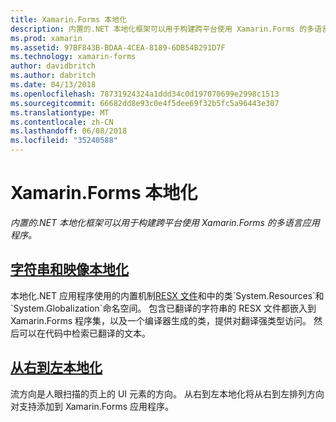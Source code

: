 ```yaml
---
title: Xamarin.Forms 本地化
description: 内置的.NET 本地化框架可以用于构建跨平台使用 Xamarin.Forms 的多语言应用程序。 可以本地化文本和图像，并且应用程序可支持从右到左排列方向。
ms.prod: xamarin
ms.assetid: 97BF843B-BDAA-4CEA-8189-6DB54B291D7F
ms.technology: xamarin-forms
author: davidbritch
ms.author: dabritch
ms.date: 04/13/2018
ms.openlocfilehash: 78731924324a1ddd34c0d197070699e2998c1513
ms.sourcegitcommit: 66682dd8e93c0e4f5dee69f32b5fc5a96443e307
ms.translationtype: MT
ms.contentlocale: zh-CN
ms.lasthandoff: 06/08/2018
ms.locfileid: "35240588"
---
```

# <a name="xamarinforms-localization"></a>Xamarin.Forms 本地化

_内置的.NET 本地化框架可以用于构建跨平台使用 Xamarin.Forms 的多语言应用程序。_

## <a name="string-and-image-localizationtextmd"></a>[字符串和映像本地化](text.md)

本地化.NET 应用程序使用的内置机制[RESX 文件](http://msdn.microsoft.com/library/ekyft91f(v=vs.90).aspx)和中的类`System.Resources`和`System.Globalization`命名空间。 包含已翻译的字符串的 RESX 文件都嵌入到 Xamarin.Forms 程序集，以及一个编译器生成的类，提供对翻译强类型访问。 然后可以在代码中检索已翻译的文本。

## <a name="right-to-left-localizationright-to-leftmd"></a>[从右到左本地化](right-to-left.md)

流方向是人眼扫描的页上的 UI 元素的方向。 从右到左本地化将从右到左排列方向对支持添加到 Xamarin.Forms 应用程序。
